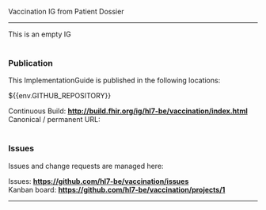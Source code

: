 Vaccination IG from Patient Dossier


---
This is an empty IG
<br> </br>
###
### Publication
This ImplementationGuide is published in the following locations:

${{env.GITHUB_REPOSITORY}}

Continuous Build: __http://build.fhir.org/ig/hl7-be/vaccination/index.html__  
Canonical / permanent URL: 
<br> </br>

### Issues
Issues and change requests are managed here:  

Issues:  __https://github.com/hl7-be/vaccination/issues__  
Kanban board:  __https://github.com/hl7-be/vaccination/projects/1__  

---
 
